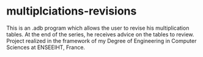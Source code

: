 # multiplciations-revisions
This is an .adb program which allows the user to revise his multiplication tables. At the end of the series, he receives advice on the tables to review. 
Project realized in the framework of my Degree of Engineering in Computer Sciences at ENSEEIHT, France.
